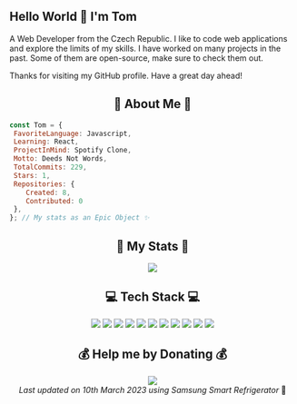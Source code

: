 ## Hello World 👋 I'm Tom
A Web Developer from the Czech Republic. I like to code web applications and explore the limits of my skills. I have worked on many projects in the past. Some of them are open-source, make sure to check them out.  

Thanks for visiting my GitHub profile. Have a great day ahead!

<h2 align="center"> 💫 About Me 💫</h2>

```js
const Tom = {
 FavoriteLanguage: Javascript,
 Learning: React,
 ProjectInMind: Spotify Clone,
 Motto: Deeds Not Words,
 TotalCommits: 229,
 Stars: 1,
 Repositories: {
    Created: 8,
    Contributed: 0
 },
}; // My stats as an Epic Object ✨
```

<h2 align="center"> 🚀 My Stats 🚀</h2>

<div align="center">
<img src="https://github-readme-streak-stats.herokuapp.com/?user=wodosharlatan&theme=dark&hide_border=false">
</div>


<h2 align="center"> 💻 Tech Stack 💻 </h2>

<div align="center">
 <img src="https://img.shields.io/badge/php-%23777BB4.svg?style=plastic&logo=php&logoColor=white">
 <img src="https://img.shields.io/badge/css3-%231572B6.svg?style=plastic&logo=css3&logoColor=white">
 <img src="https://img.shields.io/badge/html5-%23E34F26.svg?style=plastic&logo=html5&logoColor=white">
 <img src="https://img.shields.io/badge/javascript-%23323330.svg?style=plastic&logo=javascript&logoColor=%23F7DF1E">
 <img src="https://img.shields.io/badge/react-%2320232a.svg?style=plastic&logo=react&logoColor=%2361DAFB">
 <img src="https://img.shields.io/badge/c%23-%23239120.svg?style=plastic&logo=c-sharp&logoColor=white">
 <img src="https://img.shields.io/badge/markdown-%23000000.svg?style=plastic&logo=markdown&logoColor=white">
 <img src="https://img.shields.io/badge/netlify-%23000000.svg?style=plastic&logo=netlify&logoColor=#00C7B7">
 <img src="https://img.shields.io/badge/NPM-%23000000.svg?style=plastic&logo=npm&logoColor=white">
 <img src="https://img.shields.io/badge/mysql-%2300f.svg?style=plastic&logo=mysql&logoColor=white">
 <img src="https://img.shields.io/badge/Microsoft%20SQL%20Sever-CC2927?style=plastic&logo=microsoft%20sql%20server&logoColor=white">
</div>



<h2 align="center"> 💰 Help me by Donating 💰 </h2>

<div align="center">
 <a href="https://buymeacoffee.com/bosic">
     <img src="https://img.shields.io/badge/Buy%20Me%20a%20Coffee-ffdd00?style=plastic&logo=buy-me-a-coffee&logoColor=black">
 </a>
</div>

<!-- Last updated on Fri Mar 10 2023 08:21:55 GMT+0000 (Coordinated Universal Time) ;-;-->
<div align="center">
<i>Last updated on 10th March 2023 using Samsung Smart Refrigerator</i> 🧊 
</div>
